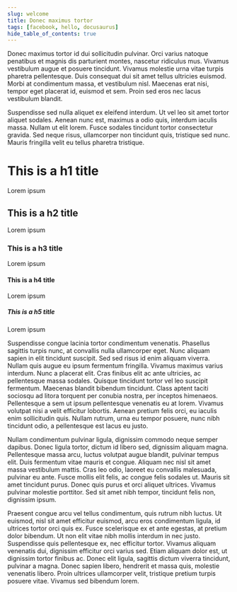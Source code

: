 ```yaml
---
slug: welcome
title: Donec maximus tortor
tags: [facebook, hello, docusaurus]
hide_table_of_contents: true
---
```


Donec maximus tortor id dui sollicitudin pulvinar. Orci varius natoque penatibus et magnis dis parturient montes, nascetur ridiculus mus. Vivamus vestibulum augue et posuere tincidunt. Vivamus molestie urna vitae turpis pharetra pellentesque. Duis consequat dui sit amet tellus ultricies euismod. Morbi at condimentum massa, et vestibulum nisl. Maecenas erat nisi, tempor eget placerat id, euismod et sem. Proin sed eros nec lacus vestibulum blandit.

<!--truncate-->

Suspendisse sed nulla aliquet ex eleifend interdum. Ut vel leo sit amet tortor aliquet sodales. Aenean nunc est, maximus a odio quis, interdum iaculis massa. Nullam ut elit lorem. Fusce sodales tincidunt tortor consectetur gravida. Sed neque risus, ullamcorper non tincidunt quis, tristique sed nunc. Mauris fringilla velit eu tellus pharetra tristique.

# This is a h1 title

Lorem ipsum

## This is a h2 title

Lorem ipsum

### This is a h3 title

Lorem ipsum

#### This is a h4 title

Lorem ipsum

##### This is a h5 title

Lorem ipsum

Suspendisse congue lacinia tortor condimentum venenatis. Phasellus sagittis turpis nunc, at convallis nulla ullamcorper eget. Nunc aliquam sapien in elit tincidunt suscipit. Sed sed risus id enim aliquam viverra. Nullam quis augue eu ipsum fermentum fringilla. Vivamus maximus varius interdum. Nunc a placerat elit. Cras finibus elit ac ante ultricies, ac pellentesque massa sodales. Quisque tincidunt tortor vel leo suscipit fermentum. Maecenas blandit bibendum tincidunt. Class aptent taciti sociosqu ad litora torquent per conubia nostra, per inceptos himenaeos. Pellentesque a sem ut ipsum pellentesque venenatis eu at lorem. Vivamus volutpat nisi a velit efficitur lobortis. Aenean pretium felis orci, eu iaculis enim sollicitudin quis. Nullam rutrum, urna eu tempor posuere, nunc nibh tincidunt odio, a pellentesque est lacus eu justo.

Nullam condimentum pulvinar ligula, dignissim commodo neque semper dapibus. Donec ligula tortor, dictum id libero sed, dignissim aliquam magna. Pellentesque massa arcu, luctus volutpat augue blandit, pulvinar tempus elit. Duis fermentum vitae mauris et congue. Aliquam nec nisl sit amet massa vestibulum mattis. Cras leo odio, laoreet eu convallis malesuada, pulvinar eu ante. Fusce mollis elit felis, ac congue felis sodales ut. Mauris sit amet tincidunt purus. Donec quis purus et orci aliquet ultrices. Vivamus pulvinar molestie porttitor. Sed sit amet nibh tempor, tincidunt felis non, dignissim ipsum.

Praesent congue arcu vel tellus condimentum, quis rutrum nibh luctus. Ut euismod, nisl sit amet efficitur euismod, arcu eros condimentum ligula, id ultrices tortor orci quis ex. Fusce scelerisque ex et ante egestas, at pretium dolor bibendum. Ut non elit vitae nibh mollis interdum in nec justo. Suspendisse quis pellentesque ex, nec efficitur tortor. Vivamus aliquam venenatis dui, dignissim efficitur orci varius sed. Etiam aliquam dolor est, ut dignissim tortor finibus ac. Donec elit ligula, sagittis dictum viverra tincidunt, pulvinar a magna. Donec sapien libero, hendrerit et massa quis, molestie venenatis libero. Proin ultrices ullamcorper velit, tristique pretium turpis posuere vitae. Vivamus sed bibendum lorem.
